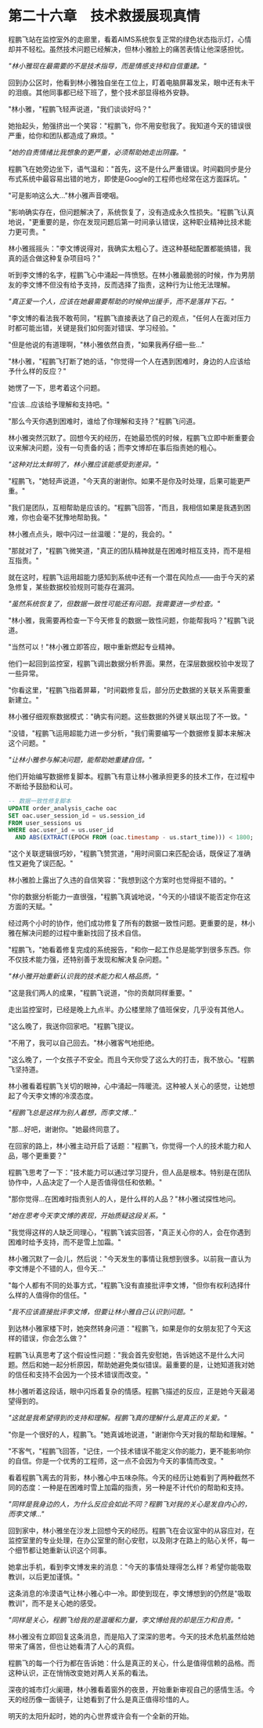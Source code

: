 # 第二十六章　技术救援展现真情

程鹏飞站在监控室外的走廊里，看着AIMS系统恢复正常的绿色状态指示灯，心情却并不轻松。虽然技术问题已经解决，但林小雅脸上的痛苦表情让他深感担忧。

*"林小雅现在最需要的不是技术指导，而是情感支持和自信重建。"*

回到办公区时，他看到林小雅独自坐在工位上，盯着电脑屏幕发呆，眼中还有未干的泪痕。其他同事都已经下班了，整个技术部显得格外安静。

"林小雅，"程鹏飞轻声说道，"我们谈谈好吗？"

她抬起头，勉强挤出一个笑容："程鹏飞，你不用安慰我了。我知道今天的错误很严重，给你和团队都造成了麻烦。"

*"她的自责情绪比我想象的更严重，必须帮助她走出阴霾。"*

程鹏飞在她旁边坐下，语气温和："首先，这不是什么严重错误。时间戳同步是分布式系统中最容易出错的地方，即使是Google的工程师也经常在这方面踩坑。"

"可是影响这么大..."林小雅声音哽咽。

"影响确实存在，但问题解决了，系统恢复了，没有造成永久性损失。"程鹏飞认真地说，"更重要的是，你在发现问题后第一时间承认错误，这种职业精神比技术能力更可贵。"

林小雅摇摇头："李文博说得对，我确实太粗心了。连这种基础配置都能搞错，我真的适合做这种复杂项目吗？"

听到李文博的名字，程鹏飞心中涌起一阵愤怒。在林小雅最脆弱的时候，作为男朋友的李文博不但没有给予支持，反而选择了指责，这种行为让他无法理解。

*"真正爱一个人，应该在她最需要帮助的时候伸出援手，而不是落井下石。"*

"李文博的看法我不敢苟同，"程鹏飞直接表达了自己的观点，"任何人在面对压力时都可能出错，关键是我们如何面对错误、学习经验。"

"但是他说的有道理啊，"林小雅依然自责，"如果我再仔细一些..."

"林小雅，"程鹏飞打断了她的话，"你觉得一个人在遇到困难时，身边的人应该给予什么样的反应？"

她愣了一下，思考着这个问题。

"应该...应该给予理解和支持吧。"

"那么今天你遇到困难时，谁给了你理解和支持？"程鹏飞问道。

林小雅突然沉默了。回想今天的经历，在她最恐慌的时候，程鹏飞立即中断重要会议来解决问题，没有一句责备的话；而李文博却在事后指责她的粗心。

*"这种对比太鲜明了，林小雅应该能感受到差异。"*

"程鹏飞，"她轻声说道，"今天真的谢谢你。如果不是你及时处理，后果可能更严重。"

"我们是团队，互相帮助是应该的。"程鹏飞回答，"而且，我相信如果是我遇到困难，你也会毫不犹豫地帮助我。"

林小雅点点头，眼中闪过一丝温暖："是的，我会的。"

"那就对了，"程鹏飞微笑道，"真正的团队精神就是在困难时相互支持，而不是相互指责。"

就在这时，程鹏飞运用超能力感知到系统中还有一个潜在风险点——由于今天的紧急修复，某些数据校验规则可能存在漏洞。

*"虽然系统恢复了，但数据一致性可能还有问题。我需要进一步检查。"*

"林小雅，我需要再检查一下今天修复的数据一致性问题，你能帮我吗？"程鹏飞说道。

"当然可以！"林小雅立即答应，眼中重新燃起专业精神。

他们一起回到监控室，程鹏飞调出数据分析界面。果然，在深层数据校验中发现了一些异常。

"你看这里，"程鹏飞指着屏幕，"时间戳修复后，部分历史数据的关联关系需要重新建立。"

林小雅仔细观察数据模式："确实有问题。这些数据的外键关联出现了不一致。"

"没错，"程鹏飞运用超能力进一步分析，"我们需要编写一个数据修复脚本来解决这个问题。"

*"让林小雅参与解决问题，能帮助她重建自信。"*

他们开始编写数据修复脚本。程鹏飞有意让林小雅承担更多的技术工作，在过程中不断给予鼓励和认可。

```sql
-- 数据一致性修复脚本
UPDATE order_analysis_cache oac
SET oac.user_session_id = us.session_id
FROM user_sessions us
WHERE oac.user_id = us.user_id
  AND ABS(EXTRACT(EPOCH FROM (oac.timestamp - us.start_time))) < 1800;
```

"这个关联逻辑很巧妙，"程鹏飞赞赏道，"用时间窗口来匹配会话，既保证了准确性又避免了误匹配。"

林小雅脸上露出了久违的自信笑容："我想到这个方案时也觉得挺不错的。"

"你的数据分析能力一直很强，"程鹏飞真诚地说，"今天的小错误不能否定你在这方面的天赋。"

经过两个小时的协作，他们成功修复了所有的数据一致性问题。更重要的是，林小雅在解决问题的过程中重新找回了技术自信。

"程鹏飞，"她看着修复完成的系统报告，"和你一起工作总是能学到很多东西。你不仅技术能力强，还特别善于发现和解决复杂问题。"

*"林小雅开始重新认识我的技术能力和人格品质。"*

"这是我们两人的成果，"程鹏飞说道，"你的贡献同样重要。"

走出监控室时，已经是晚上九点半。办公楼里除了值班保安，几乎没有其他人。

"这么晚了，我送你回家吧。"程鹏飞提议。

"不用了，我可以自己回去。"林小雅客气地拒绝。

"这么晚了，一个女孩子不安全。而且今天你受了这么大的打击，我不放心。"程鹏飞坚持道。

林小雅看着程鹏飞关切的眼神，心中涌起一阵暖流。这种被人关心的感觉，让她想起了今天李文博的冷漠态度。

*"程鹏飞总是这样为别人着想，而李文博..."*

"那...好吧，谢谢你。"她最终同意了。

在回家的路上，林小雅主动开启了话题："程鹏飞，你觉得一个人的技术能力和人品，哪个更重要？"

程鹏飞思考了一下："技术能力可以通过学习提升，但人品是根本。特别是在团队协作中，人品决定了一个人是否值得信任和依赖。"

"那你觉得...在困难时指责别人的人，是什么样的人品？"林小雅试探性地问。

*"她在思考今天李文博的表现，开始质疑这段关系。"*

"我觉得这样的人缺乏同理心，"程鹏飞诚实回答，"真正关心你的人，会在你遇到困难时给予支持，而不是雪上加霜。"

林小雅沉默了一会儿，然后说："今天发生的事情让我想到很多。以前我一直认为李文博是个不错的人，但今天..."

"每个人都有不同的处事方式，"程鹏飞没有直接批评李文博，"但你有权利选择什么样的人值得你的信任。"

*"我不应该直接批评李文博，但要让林小雅自己认识到问题。"*

到达林小雅家楼下时，她突然转身问道："程鹏飞，如果是你的女朋友犯了今天这样的错误，你会怎么做？"

程鹏飞认真思考了这个假设性问题："我会首先安慰她，告诉她这不是什么大问题。然后和她一起分析原因，帮助她避免类似错误。最重要的是，让她知道我对她的信任和支持不会因为一个技术错误而改变。"

林小雅听着这段话，眼中闪烁着复杂的情感。程鹏飞描述的反应，正是她今天最渴望得到的。

*"这就是我希望得到的支持和理解。程鹏飞真的理解什么是真正的关爱。"*

"你是一个很好的人，程鹏飞。"她真诚地说道，"谢谢你今天对我的帮助和理解。"

"不客气，"程鹏飞回答，"记住，一个技术错误不能定义你的能力，更不能影响你的自信。你是一个优秀的工程师，这一点不会因为今天的事情而改变。"

看着程鹏飞离去的背影，林小雅心中五味杂陈。今天的经历让她看到了两种截然不同的态度：一种是在困难时雪上加霜的指责，另一种是不计代价的帮助和支持。

*"同样是我身边的人，为什么反应会如此不同？程鹏飞对我的关心是发自内心的，而李文博..."*

回到家中，林小雅坐在沙发上回想今天的经历。程鹏飞在会议室中的从容应对，在监控室里的专业处理，在办公室里的耐心安慰，以及刚才在路上的贴心关怀，每一个细节都让她重新认识这个同事。

她拿出手机，看到李文博发来的消息："今天的事情处理得怎么样？希望你能吸取教训，以后更加谨慎。"

这条消息的冷漠语气让林小雅心中一冷。即使到现在，李文博想到的仍然是"吸取教训"，而不是关心她的感受。

*"同样是关心，程鹏飞给我的是温暖和力量，李文博给我的却是压力和自责。"*

林小雅没有立即回复这条消息，而是陷入了深深的思考。今天的技术危机虽然给她带来了痛苦，但也让她看清了人心的真假。

程鹏飞的每一个行为都在告诉她：什么是真正的关心，什么是值得信赖的品格。而这种认识，正在悄悄改变她对两人关系的看法。

深夜的城市灯火阑珊，林小雅看着窗外的夜景，开始重新审视自己的感情生活。今天的经历像一面镜子，让她看到了什么是真正值得珍惜的人。

明天的太阳升起时，她的内心世界或许会有一个全新的开始。
